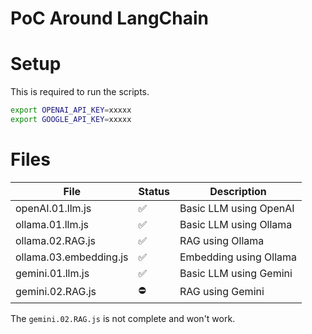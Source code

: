 # PoC Around LangChain

# Setup

This is required to run the scripts.
```bash
export OPENAI_API_KEY=xxxxx
export GOOGLE_API_KEY=xxxxx
```

# Files

| File | Status | Description |
|------|--------|-------------|
| openAI.01.llm.js | ✅ | Basic LLM using OpenAI |
| ollama.01.llm.js | ✅ | Basic LLM using Ollama |
| ollama.02.RAG.js | ✅ | RAG using Ollama |
| ollama.03.embedding.js | ✅ | Embedding using Ollama |
| gemini.01.llm.js | ✅ | Basic LLM using Gemini |
| gemini.02.RAG.js | ⛔️ | RAG using Gemini |

The `gemini.02.RAG.js` is not complete and won't work.